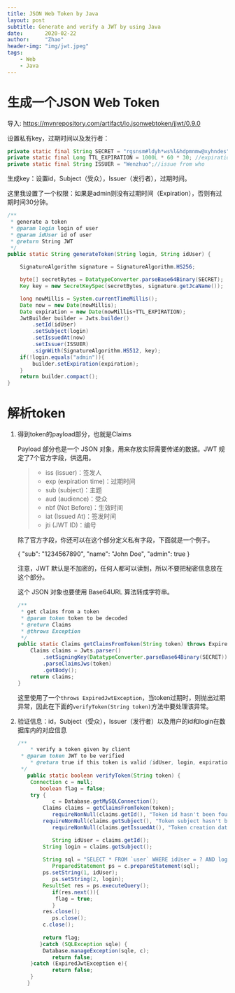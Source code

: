 ```yaml
---
title: JSON Web Token by Java
layout: post
subtitle: Generate and verify a JWT by using Java
date:       2020-02-22
author:     "Zhao"
header-img: "img/jwt.jpeg"
tags: 
    - Web
    - Java
---
```


# 生成一个JSON Web Token

导入: https://mvnrepository.com/artifact/io.jsonwebtoken/jjwt/0.9.0

设置私有key，过期时间以及发行者：

```java
private static final String SECRET = "rgsnsm#ldyh*ws%l&hdpmnmw@xyhndes";//secret key
private static final Long TTL_EXPIRATION = 1000L * 60 * 30; //expiration 30 min
private static final String ISSUER = "Wenzhuo";//issue from who
```

生成key：设置id，Subject（受众），Issuer（发行者），过期时间。  

这里我设置了一个权限：如果是admin则没有过期时间（Expiration），否则有过期时间30分钟。

```java
/**
 * generate a token
 * @param login login of user
 * @param idUser id of user
 * @return String JWT
 */
public static String generateToken(String login, String idUser) {

    SignatureAlgorithm signature = SignatureAlgorithm.HS256;

    byte[] secretBytes = DatatypeConverter.parseBase64Binary(SECRET);
    Key key = new SecretKeySpec(secretBytes, signature.getJcaName());

    long nowMillis = System.currentTimeMillis();
    Date now = new Date(nowMillis);
    Date expiration = new Date(nowMillis+TTL_EXPIRATION);
    JwtBuilder builder = Jwts.builder()
        .setId(idUser)
        .setSubject(login)
        .setIssuedAt(now)
        .setIssuer(ISSUER)
        .signWith(SignatureAlgorithm.HS512, key);
    if(!login.equals("admin")){
        builder.setExpiration(expiration);
    }
    return builder.compact();
}
```

# 解析token

1. 得到token的payload部分，也就是Claims

   Payload 部分也是一个 JSON 对象，用来存放实际需要传递的数据。JWT 规定了7个官方字段，供选用。

   > - iss (issuer)：签发人
   > - exp (expiration time)：过期时间
   > - sub (subject)：主题
   > - aud (audience)：受众
   > - nbf (Not Before)：生效时间
   > - iat (Issued At)：签发时间
   > - jti (JWT ID)：编号

   除了官方字段，你还可以在这个部分定义私有字段，下面就是一个例子。

    {
     "sub": "1234567890",
     "name": "John Doe",
     "admin": true
   }
   
   注意，JWT 默认是不加密的，任何人都可以读到，所以不要把秘密信息放在这个部分。

   这个 JSON 对象也要使用 Base64URL 算法转成字符串。

   ```java
   /**
    * get claims from a token
    * @param token token to be decoded
    * @return Claims
    * @throws Exception
    */
   public static Claims getClaimsFromToken(String token) throws ExpiredJwtException {
       Claims claims = Jwts.parser()
           .setSigningKey(DatatypeConverter.parseBase64Binary(SECRET))
           .parseClaimsJws(token)
           .getBody();
       return claims;
   }
   ```
   
   这里使用了一个`throws ExpiredJwtException`，当token过期时，则抛出过期异常，因此在下面的`verifyToken(String token)`方法中要处理该异常。
   
2. 验证信息：id，Subject（受众），Issuer（发行者）以及用户的id和login在数据库内的对应信息

   ```java
   /**
       * verify a token given by client
    * @param token JWT to be verified
       * @return true if this token is valid (idUser, login, expiration)
    */
      public static boolean verifyToken(String token) {
       Connection c = null;
          boolean flag = false;
       try {
              c = Database.getMySQLConnection();
           Claims claims = getClaimsFromToken(token);
              requireNonNull(claims.getId(), "Token id hasn't been found");
           requireNonNull(claims.getSubject(), "Token subject hasn't been found");
              requireNonNull(claims.getIssuedAt(), "Token creation date hasn't been found");
   
              String idUser = claims.getId();
           String login = claims.getSubject();
      
           String sql = "SELECT * FROM `user` WHERE idUser = ? AND login = ?";
              PreparedStatement ps = c.prepareStatement(sql);
           ps.setString(1, idUser);
              ps.setString(2, login);
           ResultSet res = ps.executeQuery();
              if(res.next()){
               flag = true;
              }
           res.close();
              ps.close();
           c.close();
      
           return flag;
          }catch (SQLException sqle) {
           Database.manageException(sqle, c);
              return false;
       }catch (ExpiredJwtException e){
              return false;
       }
      }
   ```